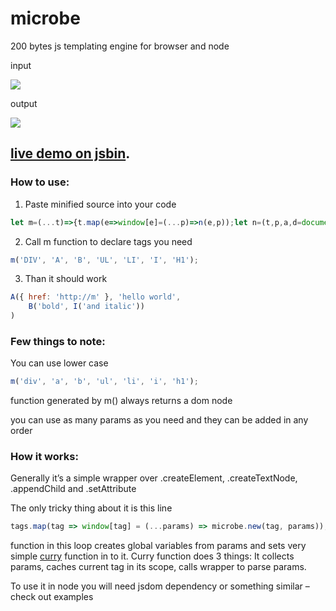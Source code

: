 # microbe
200 bytes js templating engine for browser and node

input

![](https://i.imgur.com/HVuDykf.png)

output

![](https://i.imgur.com/Yxtij8c.png)

## [live demo on jsbin](https://jsbin.com/zawimed/edit?js,output).

### How to use:
1.	Paste minified source into your code
```javascript
let m=(...t)=>{t.map(e=>window[e]=(...p)=>n(e,p));let n=(t,p,a,d=document)=>(t=d.createElement(t),p.map(e=>{if((a=e.blur)||e.big){t.appendChild(a?e:d.createTextNode(e))}else for(a in e)t[a]=e[a]}),t)}
```
2.	Call m function to declare tags you need
```javascript
m('DIV', 'A', 'B', 'UL', 'LI', 'I', 'H1');
```
3.	Than it should work
```javascript
A({ href: 'http://m' }, 'hello world',
    B('bold', I('and italic'))
)
```

### Few things to note:

You can use lower case 
```javascript
m('div', 'a', 'b', 'ul', 'li', 'i', 'h1');
```

function generated by m() always returns a dom node

you can use as many params as you need and they can be added in any order

### How it works:

Generally it’s a simple wrapper over .createElement, .createTextNode, .appendChild and .setAttribute

The only tricky thing about it is this line
```javascript
tags.map(tag => window[tag] = (...params) => microbe.new(tag, params)),
```
function in this loop creates global variables from params and sets very simple [curry](https://en.wikipedia.org/wiki/Currying) function in to it.
Curry function does 3 things:
It collects params, caches current tag in its scope, calls wrapper to parse params.

To use it in node you will need jsdom dependency or something similar – check out examples
